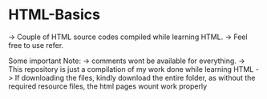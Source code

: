 # HTML-Basics
-> Couple of HTML source codes compiled while learning HTML. 
-> Feel free to use refer. 

Some important Note: 
-> comments wont be available for everything.
-> This repository is just a compilation of my work done while learning HTML
-> If downloading the files, kindly download the entire folder, as without the required resource files, the html pages wount work properly
